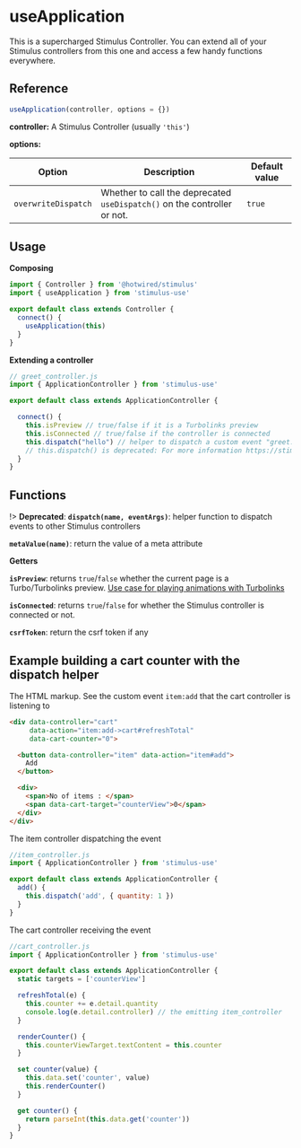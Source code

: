 # useApplication

This is a supercharged Stimulus Controller. You can extend all of your Stimulus controllers from this one and access a few handy functions everywhere.

## Reference

```javascript
useApplication(controller, options = {})
```

**controller:** A Stimulus Controller (usually `'this'`)

**options:**

| Option| Description | Default value |
|-----------------------|-------------|---------------------|
| `overwriteDispatch` | Whether to call the deprecated `useDispatch()` on the controller or not. | `true` |


## Usage

**Composing**

```js
import { Controller } from '@hotwired/stimulus'
import { useApplication } from 'stimulus-use'

export default class extends Controller {
  connect() {
    useApplication(this)
  }
}
```

**Extending a controller**

```js
// greet_controller.js
import { ApplicationController } from 'stimulus-use'

export default class extends ApplicationController {

  connect() {
    this.isPreview // true/false if it is a Turbolinks preview
    this.isConnected // true/false if the controller is connected
    this.dispatch("hello") // helper to dispatch a custom event "greet:hello" to other Stimulus controllers
    // this.dispatch() is deprecated: For more information https://stimulus-use.github.io/stimulus-use/#/use-dispatch?id=migration-guide
  }
}
```

## Functions

!> **Deprecated**: **`dispatch(name, eventArgs)`**: helper function to dispatch events to other Stimulus controllers

**`metaValue(name)`**: return the value of a meta attribute

**Getters**

**`isPreview`**: returns `true`/`false` whether the current page is a Turbo/Turbolinks preview. [Use case for playing animations with Turbolinks](https://dev.to/adrienpoly/animations-with-turbolinks-and-stimulus-4862)

**`isConnected`**: returns `true`/`false` for whether the Stimulus controller is connected or not.

**`csrfToken`**: return the csrf token if any


## Example building a cart counter with the dispatch helper

The HTML markup. See the custom event `item:add` that the cart controller is listening to

```html
<div data-controller="cart"
     data-action="item:add->cart#refreshTotal"
     data-cart-counter="0">

  <button data-controller="item" data-action="item#add">
    Add
  </button>

  <div>
    <span>No of items : </span>
    <span data-cart-target="counterView">0</span>
  </div>
</div>
```

The item controller dispatching the event

```js
//item_controller.js
import { ApplicationController } from 'stimulus-use'

export default class extends ApplicationController {
  add() {
    this.dispatch('add', { quantity: 1 })
  }
}
```

The cart controller receiving the event

```js
//cart_controller.js
import { ApplicationController } from 'stimulus-use'

export default class extends ApplicationController {
  static targets = ['counterView']

  refreshTotal(e) {
    this.counter += e.detail.quantity
    console.log(e.detail.controller) // the emitting item_controller
  }

  renderCounter() {
    this.counterViewTarget.textContent = this.counter
  }

  set counter(value) {
    this.data.set('counter', value)
    this.renderCounter()
  }

  get counter() {
    return parseInt(this.data.get('counter'))
  }
}
```
